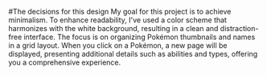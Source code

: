 #The decisions for this design
My goal for this project is to achieve minimalism. To enhance readability, I've used a color scheme that harmonizes with the white background, resulting in a clean and distraction-free interface. The focus is on organizing Pokémon thumbnails and names in a grid layout. When you click on a Pokémon, a new page will be displayed, presenting additional details such as abilities and types, offering you a comprehensive experience.